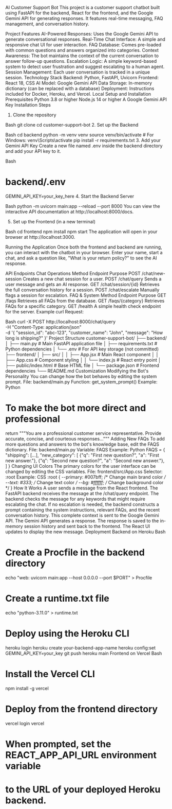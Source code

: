 AI Customer Support Bot
This project is a customer support chatbot built using FastAPI for the backend, React for the frontend, and the Google Gemini API for generating responses. It features real-time messaging, FAQ management, and conversation history.

Project Features
AI-Powered Responses: Uses the Google Gemini API to generate conversational responses.
Real-Time Chat Interface: A simple and responsive chat UI for user interaction.
FAQ Database: Comes pre-loaded with common questions and answers organized into categories.
Context Awareness: The bot maintains the context of the current conversation to answer follow-up questions.
Escalation Logic: A simple keyword-based system to detect user frustration and suggest escalating to a human agent.
Session Management: Each user conversation is tracked in a unique session.
Technology Stack
Backend: Python, FastAPI, Uvicorn
Frontend: React 18, CSS
AI Model: Google Gemini API
Data Storage: In-memory dictionary (can be replaced with a database)
Deployment: Instructions included for Docker, Heroku, and Vercel.
Local Setup and Installation
Prerequisites
Python 3.8 or higher
Node.js 14 or higher
A Google Gemini API Key
Installation Steps
1. Clone the repository

Bash
git clone <your-repo>
cd customer-support-bot
2. Set up the Backend

Bash
cd backend
python -m venv venv
source venv/bin/activate  # For Windows: venv\Scripts\activate
pip install -r requirements.txt
3. Add your Gemini API Key Create a new file named .env inside the backend directory and add your API key to it.

Bash
# backend/.env
GEMINI_API_KEY=your_key_here
4. Start the Backend Server

Bash
python -m uvicorn main:app --reload --port 8000
You can view the interactive API documentation at http://localhost:8000/docs.

5. Set up the Frontend (in a new terminal)

Bash
cd frontend
npm install
npm start
The application will open in your browser at http://localhost:3000.

Running the Application
Once both the frontend and backend are running, you can interact with the chatbot in your browser. Enter your name, start a chat, and ask a question like, "What is your return policy?" to see the AI response.

API Endpoints
Chat Operations
Method	Endpoint	Purpose
POST	/chat/new-session	Creates a new chat session for a user.
POST	/chat/query	Sends a user message and gets an AI response.
GET	/chat/session/{id}	Retrieves the full conversation history for a session.
POST	/chat/escalate	Manually flags a session for escalation.
FAQ & System
Method	Endpoint	Purpose
GET	/faqs	Retrieves all FAQs from the database.
GET	/faqs/{category}	Retrieves FAQs for a specific category.
GET	/health	A simple health check endpoint for the server.
Example curl Request:

Bash
curl -X POST http://localhost:8000/chat/query \
  -H "Content-Type: application/json" \
  -d '{
    "session_id": "abc-123",
    "customer_name": "John",
    "message": "How long is shipping?"
  }'
Project Structure
customer-support-bot/
├── backend/
│   ├── main.py              # Main FastAPI application file
│   ├── requirements.txt     # Python dependencies
│   └── .env                 # For API key storage (not committed)
├── frontend/
│   ├── src/
│   │   ├── App.jsx          # Main React component
│   │   ├── App.css          # Component styling
│   │   └── index.js         # React entry point
│   ├── public/index.html    # Base HTML file
│   └── package.json         # Frontend dependencies
└── README.md
Customization
Modifying the Bot's Personality
You can change how the bot behaves by editing the system prompt.
File: backend/main.py
Function: get_system_prompt()
Example:
Python
# To make the bot more direct and professional
return """You are a professional customer service representative.
Provide accurate, concise, and courteous responses..."""
Adding New FAQs
To add more questions and answers to the bot's knowledge base, edit the FAQS dictionary.
File: backend/main.py
Variable: FAQS
Example:
Python
FAQS = {
    "shipping": [...],
    "new_category": [
        {"q": "First new question?", "a": "First new answer."},
        {"q": "Second new question?", "a": "Second new answer."},
    ]
}
Changing UI Colors
The primary colors for the user interface can be changed by editing the CSS variables.
File: frontend/src/App.css
Selector: :root
Example:
CSS
:root {
  --primary: #007bff;   /* Change main brand color */
  --text: #333;         /* Change text color */
  --bg: #ffffff;         /* Change background color */
}
How It Works
A user sends a message from the React frontend.
The FastAPI backend receives the message at the /chat/query endpoint.
The backend checks the message for any keywords that might require escalating the chat.
If no escalation is needed, the backend constructs a prompt containing the system instructions, relevant FAQs, and the recent conversation history.
This complete context is sent to the Google Gemini API.
The Gemini API generates a response.
The response is saved to the in-memory session history and sent back to the frontend.
The React UI updates to display the new message.
Deployment
Backend on Heroku
Bash
# Create a Procfile in the backend directory
echo "web: uvicorn main:app --host 0.0.0.0 --port \$PORT" > Procfile

# Create a runtime.txt file
echo "python-3.11.0" > runtime.txt

# Deploy using the Heroku CLI
heroku login
heroku create your-backend-app-name
heroku config:set GEMINI_API_KEY=your_key
git push heroku main
Frontend on Vercel
Bash
# Install the Vercel CLI
npm install -g vercel

# Deploy from the frontend directory
vercel login
vercel

# When prompted, set the REACT_APP_API_URL environment variable
# to the URL of your deployed Heroku backend.
